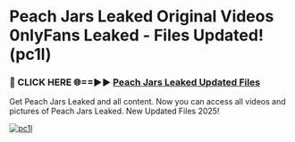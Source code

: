 # Peach Jars Leaked Original Videos 0nlyFans Leaked - Files Updated! (pc1l)

<h3>🔴 CLICK HERE 🌐==►► <a href="https://best4dudes.click/HH4t6V" rel="nofollow">Peach Jars Leaked Updated Files</a></h3>

Get Peach Jars Leaked and all content. Now you can access all videos and pictures of Peach Jars Leaked. New Updated Files 2025!

[![pc1l](https://github.com/user-attachments/assets/8c521d6e-e6e3-4a75-9320-d58ab9d79d5b)](https://best4dudes.click/HH4t6V)
